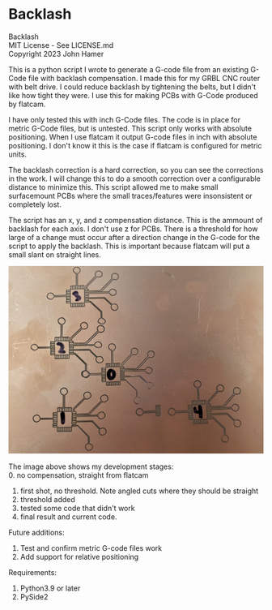 # Backlash  
Backlash  
MIT License - See LICENSE.md  
Copyright 2023 John Hamer  

This is a python script I wrote to generate a G-code file from an existing G-Code file with backlash compensation. I made this for my GRBL CNC router with belt drive. I could reduce backlash by tightening the belts, but I didn't like how tight they were. I use this for making PCBs with G-Code produced by flatcam.

I have only tested this with inch G-Code files. The code is in place for metric G-Code files, but is untested. This script only works with absolute positioning. When I use flatcam it output G-code files in inch with absolute positioning. I don't know it this is the case if flatcam is configured for metric units.

The backlash correction is a hard correction, so you can see the corrections in the work. I will change this to do a smooth correction over a configurable distance to minimize this. This script allowed me to make small surfacemount PCBs where the small traces/features were insonsistent or completely lost.

The script has an x, y, and z compensation distance. This is the ammount of backlash for each axis. I don't use z for PCBs. There is a threshold for how large of a change must occur after a direction change in the G-code for the script to apply the backlash. This is important because flatcam will put a small slant on straight lines.

![](./images/pcbTest.jpg)

The image above shows my development stages:  
0. no compensation, straight from flatcam  
1. first shot, no threshold. Note angled cuts where they should be straight  
2. threshold added  
3. tested some code that didn't work  
4. final result and current code.  

Future additions:  
1. Test and confirm metric G-code files work  
2. Add support for relative positioning  

Requirements:  
1. Python3.9 or later  
2. PySide2  
